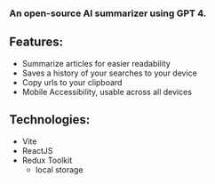 ### An open-source AI summarizer using GPT 4.

## Features:
- Summarize articles for easier readability 
- Saves a history of your searches to your device
- Copy urls to your clipboard
- Mobile Accessibility, usable across all devices

## Technologies:
- Vite
- ReactJS
- Redux Toolkit
  - local storage
